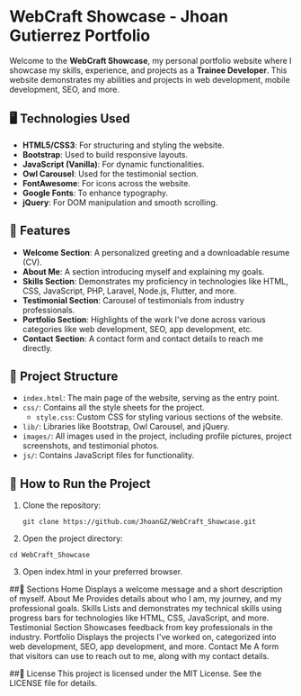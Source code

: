# WebCraft Showcase - Jhoan Gutierrez Portfolio

Welcome to the **WebCraft Showcase**, my personal portfolio website where I showcase my skills, experience, and projects as a **Trainee Developer**. This website demonstrates my abilities and projects in web development, mobile development, SEO, and more.

## 🖥️ Technologies Used

- **HTML5/CSS3**: For structuring and styling the website.
- **Bootstrap**: Used to build responsive layouts.
- **JavaScript (Vanilla)**: For dynamic functionalities.
- **Owl Carousel**: Used for the testimonial section.
- **FontAwesome**: For icons across the website.
- **Google Fonts**: To enhance typography.
- **jQuery**: For DOM manipulation and smooth scrolling.

## 🌟 Features

- **Welcome Section**: A personalized greeting and a downloadable resume (CV).
- **About Me**: A section introducing myself and explaining my goals.
- **Skills Section**: Demonstrates my proficiency in technologies like HTML, CSS, JavaScript, PHP, Laravel, Node.js, Flutter, and more.
- **Testimonial Section**: Carousel of testimonials from industry professionals.
- **Portfolio Section**: Highlights of the work I've done across various categories like web development, SEO, app development, etc.
- **Contact Section**: A contact form and contact details to reach me directly.

## 📁 Project Structure

- `index.html`: The main page of the website, serving as the entry point.
- `css/`: Contains all the style sheets for the project.
  - `style.css`: Custom CSS for styling various sections of the website.
- `lib/`: Libraries like Bootstrap, Owl Carousel, and jQuery.
- `images/`: All images used in the project, including profile pictures, project screenshots, and testimonial photos.
- `js/`: Contains JavaScript files for functionality.

## 🚀 How to Run the Project

1. Clone the repository:
   ````
   git clone https://github.com/JhoanGZ/WebCraft_Showcase.git
   ````
2. Open the project directory:
  ````
  cd WebCraft_Showcase
  ````
3. Open index.html in your preferred browser.

##🎯 Sections
Home
Displays a welcome message and a short description of myself.
About Me
Provides details about who I am, my journey, and my professional goals.
Skills
Lists and demonstrates my technical skills using progress bars for technologies like HTML, CSS, JavaScript, and more.
Testimonial Section
Showcases feedback from key professionals in the industry.
Portfolio
Displays the projects I've worked on, categorized into web development, SEO, app development, and more.
Contact Me
A form that visitors can use to reach out to me, along with my contact details.

##📝 License
This project is licensed under the MIT License. See the LICENSE file for details.
